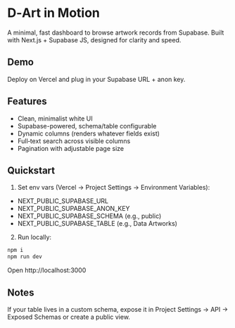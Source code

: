 # D‑Art in Motion

A minimal, fast dashboard to browse artwork records from Supabase. Built with Next.js + Supabase JS, designed for clarity and speed.

## Demo
Deploy on Vercel and plug in your Supabase URL + anon key.

## Features
- Clean, minimalist white UI
- Supabase-powered, schema/table configurable
- Dynamic columns (renders whatever fields exist)
- Full‑text search across visible columns
- Pagination with adjustable page size

## Quickstart
1) Set env vars (Vercel → Project Settings → Environment Variables):
- NEXT_PUBLIC_SUPABASE_URL
- NEXT_PUBLIC_SUPABASE_ANON_KEY
- NEXT_PUBLIC_SUPABASE_SCHEMA (e.g., public)
- NEXT_PUBLIC_SUPABASE_TABLE (e.g., Data Artworks)
2) Run locally:

```bash
npm i
npm run dev
```

Open http://localhost:3000

## Notes
If your table lives in a custom schema, expose it in Project Settings → API → Exposed Schemas or create a public view.
